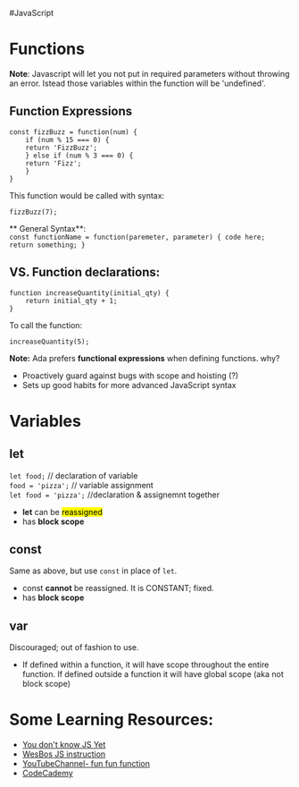 #JavaScript

# Functions

**Note**: Javascript will let you not put in required parameters without throwing an error.  Istead those variables within the function will be 'undefined'.

## Function Expressions
``` 
const fizzBuzz = function(num) {
    if (num % 15 === 0) {
    return 'FizzBuzz';
    } else if (num % 3 === 0) {
    return 'Fizz';
    }
}
```
This function would be called with syntax:
```
fizzBuzz(7);
```
** General Syntax**:  
 `const functionName = function(paremeter, parameter) {
    code here;
    return something;
}`  


## VS. Function declarations:
```
function increaseQuantity(initial_qty) {
    return initial_qty + 1;
}
```
To call the function: 
```
increaseQuantity(5);
```

**Note:** Ada prefers **functional expressions** when defining functions. why?
- Proactively guard against bugs with scope and hoisting (?)
- Sets up good habits for more advanced JavaScript syntax


# Variables
## let 
`let food;`   // declaration of variable  
`food = 'pizza';`   // variable assignment  
`let food = 'pizza';` //declaration & assignemnt together
- **let** can be <mark>reassigned </mark>
- has **block scope**

## const
Same as above, but use `const` in place of `let`.  
- const **cannot** be reassigned. It is CONSTANT; fixed.
- has **block scope**

## var
Discouraged; out of fashion to use.
- If defined within a function, it will have scope throughout the entire function. If defined outside a function it will have global scope (aka not block scope)

# Some Learning Resources:
- [You don't know JS Yet](https://github.com/getify/You-Dont-Know-JS/blob/1st-ed/up%20%26%20going/ch1.md)  
- [WesBos JS instruction](https://wesbos.com/javascript)  
- [YouTubeChannel- fun fun function](https://www.youtube.com/channel/UCO1cgjhGzsSYb1rsB4bFe4Q)
- [CodeCademy](https://www.codecademy.com/learn/introduction-to-javascript)